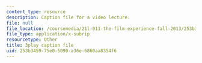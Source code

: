 ```yaml
---
content_type: resource
description: Caption file for a video lecture.
file: null
file_location: /coursemedia/21l-011-the-film-experience-fall-2013/253b345975e05090a36e6860aa8354f6_lbtrbE_kK_Q.vtt
file_type: application/x-subrip
resourcetype: Other
title: 3play caption file
uid: 253b3459-75e0-5090-a36e-6860aa8354f6
---
```

